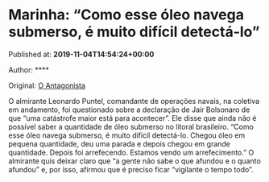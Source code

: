 
# Marinha: “Como esse óleo navega submerso, é muito difícil detectá-lo”

Published at: **2019-11-04T14:54:24+00:00**

Author: ****

Original: [O Antagonista](https://www.oantagonista.com/brasil/marinha-como-esse-oleo-navega-submerso-e-muito-dificil-detecta-lo/)

O almirante Leonardo Puntel, comandante de operações navais, na coletiva em andamento, foi questionado sobre a declaração de Jair Bolsonaro de que “uma catástrofe maior está para acontecer”.
Ele disse que ainda não é possível saber a quantidade de óleo submerso no litoral brasileiro.
“Como esse óleo navega submerso, é muito difícil detectá-lo. Chegou óleo em pequena quantidade, deu uma parada e depois chegou em grande quantidade. Depois foi arrefecendo. Estamos vendo um arrefecimento.”
O almirante quis deixar claro que “a gente não sabe o que afundou e o quanto afundou” e, por isso, afirmou que é preciso ficar “vigilante o tempo todo”.
